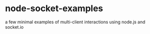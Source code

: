 node-socket-examples
====================

a few minimal examples of multi-client interactions using node.js and socket.io